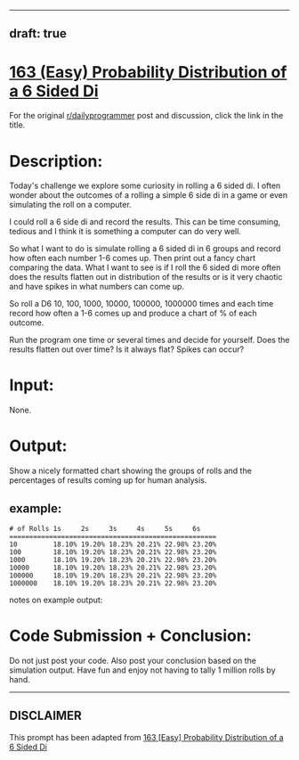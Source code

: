 ---
draft: true
----

# [163 (Easy) Probability Distribution of a 6 Sided Di](https://www.reddit.com/r/dailyprogrammer/comments/25y2d0/5192014_challenge_163_easy_probability/)

For the original [r/dailyprogrammer](https://www.reddit.com/r/dailyprogrammer/) post and discussion, click the link in the title.

# Description:
Today's challenge we explore some curiosity in rolling a 6 sided di. I often wonder about the outcomes of a rolling a simple 6 side di in a game or even simulating the roll on a computer.

I could roll a 6 side di and record the results. This can be time consuming, tedious and I think it is something a computer can do very well.

So what I want to do is simulate rolling a 6 sided di in 6 groups and record how often each number 1-6 comes up. Then print out a fancy chart comparing the data. What I want to see is if I roll the 6 sided di more often does the results flatten out in distribution of the results or is it very chaotic and have spikes in what numbers can come up.

So roll a D6 10, 100, 1000, 10000, 100000, 1000000 times and each time record how often a 1-6 comes up and produce a chart of % of each outcome.

Run the program one time or several times and decide for yourself. Does the results flatten out over time? Is it always flat? Spikes can occur?

# Input:
None.

# Output:
Show a nicely formatted chart showing the groups of rolls and the percentages of results coming up for human analysis.

## example:

```
# of Rolls 1s     2s     3s     4s     5s     6s       
====================================================
10         18.10% 19.20% 18.23% 20.21% 22.98% 23.20%
100        18.10% 19.20% 18.23% 20.21% 22.98% 23.20%
1000       18.10% 19.20% 18.23% 20.21% 22.98% 23.20%
10000      18.10% 19.20% 18.23% 20.21% 22.98% 23.20%
100000     18.10% 19.20% 18.23% 20.21% 22.98% 23.20%
1000000    18.10% 19.20% 18.23% 20.21% 22.98% 23.20%
```
notes on example output:

# Code Submission + Conclusion:
Do not just post your code. Also post your conclusion based on the simulation output. Have fun and enjoy not having to tally 1 million rolls by hand.


----
## **DISCLAIMER**
This prompt has been adapted from [163 [Easy] Probability Distribution of a 6 Sided Di](https://www.reddit.com/r/dailyprogrammer/comments/25y2d0/5192014_challenge_163_easy_probability/
)
